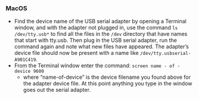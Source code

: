 ### MacOS
- Find the device name of the USB serial adapter by opening a Terminal window, and with the adapter
not plugged in, use the command `ls /dev/tty.usb*` to find all the files in the `/dev` directory that
have names that start with tty.usb. Then plug in the USB serial adapter, run the command again and
note what new files have appeared. The adapter’s device file should now be present with a name like
`/dev/tty.usbserial-A901C419`. 
- From the Terminal window enter the command: `screen name - of - device 9600`
	+ where “name-of-device” is the device filename you found above for the adapter device file. At this point anything you type in the window goes out the serial adapter.
